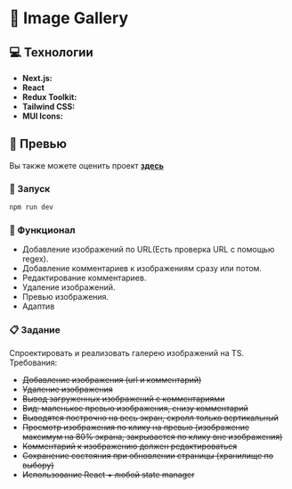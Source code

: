 # :art: Image Gallery

## :computer: Технологии

- **Next.js:** 
- **React**
- **Redux Toolkit:** 
- **Tailwind CSS:** 
- **MUI Icons:**

## :mag_right: Превью
Вы также можете оценить проект [**здесь**](https://images-gallery-keo.vercel.app/)

### :wrench: Запуск

```bash
npm run dev
```

### :hammer: Функционал

- Добавление изображений по URL(Есть проверка URL с помощью regex).
- Добавление комментариев к изображениям сразу или потом.
- Редактирование комментариев.
- Удаление изображений.
- Превью изображения.
- Адаптив

### :clipboard: Задание
Спроектировать и реализовать галерею изображений на TS.
Требования:
  - ~~Добавление изображения (url и комментарий)~~
  - ~~Удаление изображения~~
  - ~~Вывод загруженных изображений с комментариями~~
  - ~~Вид: маленькое превью изображения, снизу комментарий~~
  - ~~Выводятся построчно на весь экран, скролл только вертикальный~~
  - ~~Просмотр изображения по клику на превью (изображение максимум на 80% экрана, закрывается по клику вне изображения)~~
  - ~~Комментарий к изображению должен редактироваться~~
  - ~~Сохранение состояния при обновлении страницы (хранилище по выбору)~~
  - ~~Использование React + любой state manager~~
